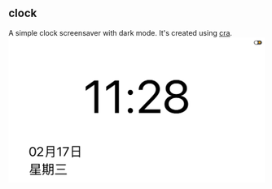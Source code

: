 ## clock

A simple clock screensaver with dark mode. It's created using [cra](https://create-react-app.dev/docs/getting-started/).
![Shoot Screen](./public/shootScreen.png)
